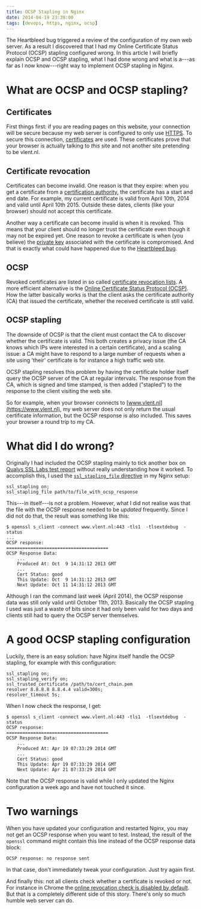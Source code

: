 ```yaml
---
title: OCSP Stapling in Nginx
date: 2014-04-19 23:39:00
tags: [devops, https, nginx, ocsp]
---
```


The Heartbleed bug triggered a review of the configuration of my own
web server. As a result I discovered that I had my Online Certificate
Status Protocol (OCSP) stapling configured wrong. In this article I
will briefly explain OCSP and OCSP stapling, what I had done wrong and
what is a---as far as I now know---right way to implement OCSP stapling
in Nginx.

# What are OCSP and OCSP stapling?

## Certificates

First things first: if you are reading pages on this website, your
connection will be secure because my web server is configured to only
use [HTTPS](http://en.wikipedia.org/wiki/HTTP_Secure). To secure this
connection,
[certificates](http://en.wikipedia.org/wiki/X.509#Certificates) are
used. These certificates prove that your browser is actually talking
to *this* site and not another site pretending to be vlent.nl.

## Certificate revocation

Certificates can become invalid. One reason is that they expire: when
you get a certificate from a
[certification authority](http://en.wikipedia.org/wiki/Certification_authority),
the certificate has a start and end date. For example, my current
certificate is valid from April 10th, 2014 and valid until April 10th
2015. Outside these dates, clients (like your browser) should not
accept this certificate.

Another way a certificate can become invalid is when it is
revoked. This means that your client should no longer trust the
certificate even though it may not be expired yet. One reason to
revoke a certificate is when (you believe) the
[private key](http://en.wikipedia.org/wiki/Public_key_infrastructure)
associated with the certificate is compromised. And that is exactly
what could have happened due to the [Heartbleed bug](http://heartbleed.com/).

## OCSP

Revoked certificates are listed in so called
[certificate revocation lists](http://en.wikipedia.org/wiki/Certificate_Revocation_List). A
more efficient alternative is the
[Online Certificate Status Protocol (OCSP)](http://en.wikipedia.org/wiki/Online_Certificate_Status_Protocol). How
the latter basically works is that the client asks the certificate
authority (CA) that issued the certificate, whether the received
certificate is still valid.

## OCSP stapling

The downside of OCSP is that the client must contact the CA to
discover whether the certificate is valid. This both creates a privacy
issue (the CA knows which IPs were interested in a certain
certificate), and a scaling issue: a CA might have to respond to a
large number of requests when a site using 'their' certificate is for
instance a high traffic web site.

OCSP stapling resolves this problem by having the certificate holder
itself query the OCSP server of the CA at regular intervals. The
response from the CA, which is signed and time stamped, is then added
("stapled") to the response to the client visiting the web site.

So for example, when your browser connects to
[www.vlent.nl](https://www.vlent.nl), my web server does not only
return the usual certificate information, but the OCSP response is
also included. This saves your browser a round trip to my CA.


# What did I do wrong?

Originally I had included the OCSP stapling mainly to tick another box
on
[Qualys SSL Labs test report](https://www.ssllabs.com/ssltest/analyze.html?d=vlent.nl)
without really understanding how it worked. To accomplish this, I used
the
[`ssl_stapling_file` directive](http://nginx.org/en/docs/http/ngx_http_ssl_module.html#ssl_stapling_file)
in my Nginx setup:

    ssl_stapling on;
    ssl_stapling_file path/to/file_with_ocsp_response

This---in itself---is not a problem. However, what I did not realise
was that the file with the OCSP response needed to be *updated*
frequently. Since I did not do that, the result was something like
this:

    $ openssl s_client -connect www.vlent.nl:443 -tls1  -tlsextdebug  -status
    ...
    OCSP response:
    ======================================
    OCSP Response Data:
        ...
        Produced At: Oct  9 14:31:12 2013 GMT
        ...
        Cert Status: good
        This Update: Oct  9 14:31:12 2013 GMT
        Next Update: Oct 11 14:31:12 2013 GMT

Although I ran the command last week (April 2014), the OCSP response
data was still only valid until October 11th, 2013. Basically the OCSP
stapling I used was just a waste of bits since it had only been valid
for two days and clients still had to query the OCSP server
themselves.


# A good OCSP stapling configuration

Luckily, there is an easy solution: have Nginx itself handle the OCSP
stapling, for example with this configuration:

    ssl_stapling on;
    ssl_stapling_verify on;
    ssl_trusted_certificate /path/to/cert_chain.pem
    resolver 8.8.8.8 8.8.4.4 valid=300s;
    resolver_timeout 5s;

When I now check the response, I get:

    $ openssl s_client -connect www.vlent.nl:443 -tls1  -tlsextdebug  -status
    OCSP response:
    ======================================
    OCSP Response Data:
        ...
        Produced At: Apr 19 07:33:29 2014 GMT
        ...
        Cert Status: good
        This Update: Apr 19 07:33:29 2014 GMT
        Next Update: Apr 21 07:33:29 2014 GMT

Note that the OCSP response is valid while I only updated the Nginx
configuration a week ago and have not touched it since.


# Two warnings

When you have updated your configuration and restarted Nginx, you may
not get an OCSP response when you want to test. Instead, the result of
the `openssl` command might contain this line instead of the OCSP
response data block:

    OCSP response: no response sent

In that case, don't immediately tweak your configuration. Just try
again first.

And finally this: not all clients check whether a certificate is
revoked or not. For instance in Chrome the
[online revocation check is disabled by default](https://www.imperialviolet.org/2012/02/05/crlsets.html). But
that is a completely different side of this story. There's only so
much humble web server can do.
